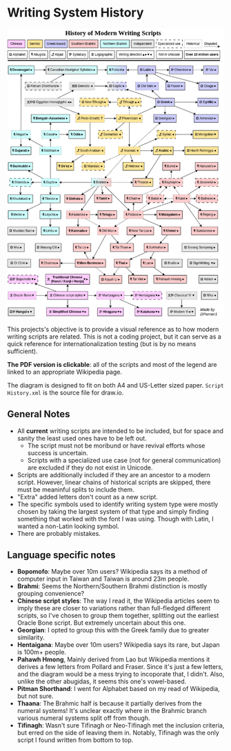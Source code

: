 # Writing System History

![Writing System History](https://github.com/DPenner1/WritingSystemHistory/blob/main/Script%20History.png)

This projects's objective is to provide a visual reference as to how modern writing scripts are related. This is not a coding project, but it can serve as a quick reference for internationalization testing (but is by no means sufficient). 

**The PDF version is clickable**: all of the scripts and most of the legend are linked to an appropriate Wikipedia page.

The diagram is designed to fit on both A4 and US-Letter sized paper. `Script History.xml` is the source file for draw.io.

## General Notes

  - All **current** writing scripts are intended to be included, but for space and sanity the least used ones have to be left out.
    - The script must not be moribund or have revival efforts whose success is uncertain.
    - Scripts with a specialized use case (not for general communication) are excluded if they do not exist in Unicode.
  - Scripts are additionally included if they are an ancestor to a modern script. However, linear chains of historical scripts are skipped, there must be meaninful splits to include them.
  - "Extra" added letters don't count as a new script.
  - The specific symbols used to identify writing system type were mostly chosen by taking the largest system of that type and simply finding something that worked with the font I was using. Though with Latin, I wanted a non-Latin looking symbol.
  - There are probably mistakes.

## Language specific notes

  - **Bopomofo**: Maybe over 10m users? Wikipedia says its a method of computer input in Taiwan and Taiwan is around 23m people.
  - **Brahmi**: Seems the Northern/Southern Brahmi distinction is mostly grouping convenience?
  - **Chinese script styles**: The way I read it, the Wikipedia articles seem to imply these are closer to variations rather than full-fledged different scripts, so I've chosen to group them together, splitting out the earliest Oracle Bone script. But extremely uncertain about this one.
  - **Georgian**: I opted to group this with the Greek family due to greater similarity.
  - **Hentaigana**: Maybe over 10m users? Wikipedia says its rare, but Japan is 100m+ people.
  - **Pahawh Hmong**, Mainly derived from Lao but Wikipedia mentions it derives a few letters from Pollard and Fraser. Since it's just a few letters, and the diagram would be a mess trying to incoporate that, I didn't. Also, unlike the other abugidas, it seems this one's vowel-based.
  - **Pitman Shorthand**: I went for Alphabet based on my read of Wikipedia, but not sure.
  - **Thaana**: The Brahmic half is because it partially derives from the numeral systems! It's unclear exactly where in the Brahmic branch various numeral systems split off from though.
  - **Tifinagh**: Wasn't sure Tifinagh or Neo-Tifinagh met the inclusion criteria, but erred on the side of leaving them in. Notably, Tifinagh was the only script I found written from bottom to top.
